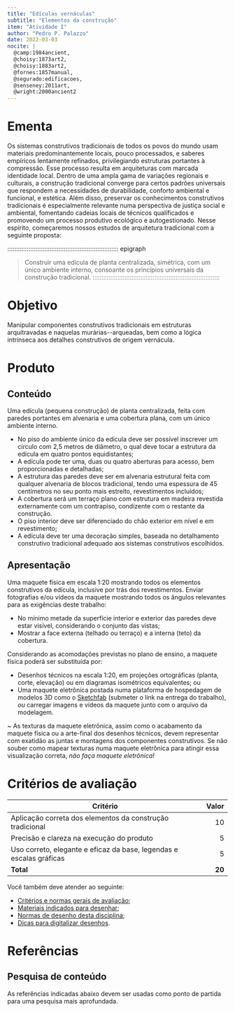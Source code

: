 ```yaml
---
title: "Edículas vernáculas"
subtitle: "Elementos da construção"
item: "Atividade I"
author: "Pedro P. Palazzo"
date: 2022-03-03
nocite: |
  @camp:1984ancient,
  @choisy:1873art2,
  @choisy:1883art2,
  @fornes:1857manual,
  @segurado:edificacoes,
  @senseney:2011art,
  @wright:2000ancient2
---
```


# Ementa #

Os sistemas construtivos tradicionais de todos os povos do mundo usam
materiais predominantemente locais, pouco processados, e saberes
empíricos lentamente refinados, privilegiando estruturas portantes à
compressão. Esse processo resulta em
arquiteturas com marcada identidade local. Dentro de uma ampla gama de
variações regionais e culturais, a construção tradicional converge para
certos padrões universais que respondem a necessidades de durabilidade,
conforto ambiental e funcional, e estética. Além disso, preservar os
conhecimentos construtivos tradicionais é especialmente relevante numa
perspectiva de justiça social e ambiental, fomentando cadeias locais de
técnicos qualificados e promovendo um processo produtivo ecológico e
autogestionado. Nesse espírito, começaremos nossos estudos de
arquitetura tradicional com a seguinte proposta:

::::::::::::::::::::::::::::::::::::::::::::::::::::::::::::::: epigraph
> Construir uma edícula de planta centralizada, simétrica, com um único
> ambiente interno, consoante os princípios universais da construção
> tradicional.
::::::::::::::::::::::::::::::::::::::::::::::::::::::::::::::::::::::::

# Objetivo #

Manipular componentes construtivos tradicionais em estruturas
arquitravadas e naquelas murárias--arqueadas, bem como a lógica
intrínseca aos detalhes construtivos de origem vernácula.

# Produto #

## Conteúdo ##

Uma edícula (pequena construção) de planta centralizada, feita com
paredes portantes em alvenaria e uma cobertura plana, com um único
ambiente interno.

- No piso do ambiente único da edícula deve ser possível inscrever um
  círculo com 2,5 metros de diâmetro, o qual deve tocar a estrutura da
  edícula em quatro pontos equidistantes;
- A edícula pode ter uma, duas ou quatro aberturas para acesso, bem
  proporcionadas e detalhadas;
- A estrutura das paredes deve ser em alvenaria estrutural feita com
  qualquer alvenaria de blocos tradicional,
  tendo uma espessura de 45 centímetros no seu ponto mais estreito,
  revestimentos incluídos;
- A cobertura será um terraço plano com estrutura em madeira revestida
  externamente com um contrapiso, condizente com o restante da
  construção.
- O piso interior deve ser diferenciado do chão exterior em nível e em
  revestimento;
- A edícula deve ter uma decoração simples, baseada no detalhamento
  construtivo tradicional adequado aos sistemas construtivos escolhidos.

## Apresentação ##

Uma maquete física em escala 1:20 mostrando todos os elementos
construtivos da edícula, inclusive por trás dos revestimentos. Enviar
fotografias e/ou vídeos da maquete mostrando todos os ângulos relevantes
para as exigências deste trabalho:

- No mínimo metade da superfície interior e exterior das paredes deve
  estar visível, considerando o conjunto das vistas;
- Mostrar a face externa (telhado ou terraço) e a interna (teto) da
  cobertura.

Considerando as acomodações previstas no plano de ensino, a maquete
física poderá ser substituída por:

- Desenhos técnicos na escala 1:20, em projeções ortográficas (planta,
  corte, elevação) ou em diagramas isométricos equivalentes; ou
- Uma maquete eletrônica postada numa plataforma de hospedagem de
  modelos 3D como o [Sketchfab](http://sketchfab.com) (submeter o link
  na entrega do trabalho), *ou* carregar imagens e vídeos da maquete
  junto com o arquivo da modelagem.

<i class="fas fa-exclamation-triangle"></i>
~ As texturas da maquete eletrônica, assim como o acabamento da maquete
  física ou a arte-final dos desenhos técnicos, devem representar com
  exatidão as juntas e montagens dos componentes construtivos. Se não
  souber como mapear texturas numa maquete eletrônica para atingir essa
  visualização correta, *não faça maquete eletrônica!*

# Critérios de avaliação #

| Critério                                                            |  Valor |
|---------------------------------------------------------------------|-------:|
| Aplicação correta dos elementos da construção tradicional           |     10 |
| Precisão e clareza na execução do produto                           |      5 |
| Uso correto, elegante e eficaz da base, legendas e escalas gráficas |      5 |
| **Total**                                                           | **20** |

Você também deve atender ao seguinte:

- [Critérios e normas gerais de avaliação](../_plano/avalia.md);
- [Materiais indicados para desenhar](materiais.md);
- [Normas de desenho desta disciplina](desenho.md);
- [Dicas para digitalizar desenhos](digitalizar.md).

# Referências #

## Pesquisa de conteúdo ##

As referências indicadas abaixo devem ser usadas como ponto de partida
para uma pesquisa mais aprofundada.

